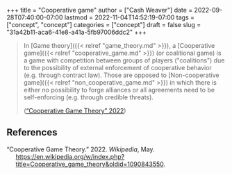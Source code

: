 +++
title = "Cooperative game"
author = ["Cash Weaver"]
date = 2022-09-28T07:40:00-07:00
lastmod = 2022-11-04T14:52:19-07:00
tags = ["concept", "concept"]
categories = ["concept"]
draft = false
slug = "31a42b11-aca6-41e8-a41a-5fb97006ddc2"
+++

> In [Game theory]({{< relref "game_theory.md" >}}), a [Cooperative game]({{< relref "cooperative_game.md" >}}) (or coalitional game) is a game with competition between groups of players ("coalitions") due to the possibility of external enforcement of cooperative behavior (e.g. through contract law). Those are opposed to [Non-cooperative game]({{< relref "non_cooperative_game.md" >}}) in which there is either no possibility to forge alliances or all agreements need to be self-enforcing (e.g. through credible threats).
>
> (<a href="#citeproc_bib_item_1">“Cooperative Game Theory” 2022</a>)

## References

<style>.csl-entry{text-indent: -1.5em; margin-left: 1.5em;}</style><div class="csl-bib-body">
  <div class="csl-entry"><a id="citeproc_bib_item_1"></a>“Cooperative Game Theory.” 2022. <i>Wikipedia</i>, May. <a href="https://en.wikipedia.org/w/index.php?title=Cooperative_game_theory&oldid=1090843550">https://en.wikipedia.org/w/index.php?title=Cooperative_game_theory&#38;oldid=1090843550</a>.</div>
</div>
